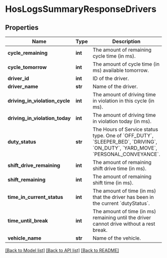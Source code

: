 # HosLogsSummaryResponseDrivers

## Properties
Name | Type | Description | Notes
------------ | ------------- | ------------- | -------------
**cycle_remaining** | **int** | The amount of remaining cycle time (in ms). | [optional] 
**cycle_tomorrow** | **int** | The amount of cycle time (in ms) available tomorrow. | [optional] 
**driver_id** | **int** | ID of the driver. | [optional] 
**driver_name** | **str** | Name of the driver. | [optional] 
**driving_in_violation_cycle** | **int** | The amount of driving time in violation in this cycle (in ms). | [optional] 
**driving_in_violation_today** | **int** | The amount of driving time in violation today (in ms). | [optional] 
**duty_status** | **str** | The Hours of Service status type. One of &#x60;OFF_DUTY&#x60;, &#x60;SLEEPER_BED&#x60;, &#x60;DRIVING&#x60;, &#x60;ON_DUTY&#x60;, &#x60;YARD_MOVE&#x60;, &#x60;PERSONAL_CONVEYANCE&#x60;. | [optional] 
**shift_drive_remaining** | **int** | The amount of remaining shift drive time (in ms). | [optional] 
**shift_remaining** | **int** | The amount of remaining shift time (in ms). | [optional] 
**time_in_current_status** | **int** | The amount of time (in ms) that the driver has been in the current &#x60;dutyStatus&#x60;. | [optional] 
**time_until_break** | **int** | The amount of time (in ms) remaining until the driver cannot drive without a rest break. | [optional] 
**vehicle_name** | **str** | Name of the vehicle. | [optional] 

[[Back to Model list]](../README.md#documentation-for-models) [[Back to API list]](../README.md#documentation-for-api-endpoints) [[Back to README]](../README.md)


